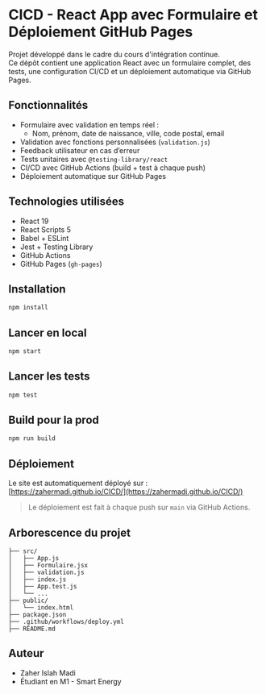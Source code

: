 # CICD - React App avec Formulaire et Déploiement GitHub Pages

Projet développé dans le cadre du cours d'intégration continue.  
Ce dépôt contient une application React avec un formulaire complet, des tests, une configuration CI/CD et un déploiement automatique via GitHub Pages.

## Fonctionnalités

- Formulaire avec validation en temps réel :
  - Nom, prénom, date de naissance, ville, code postal, email
- Validation avec fonctions personnalisées (`validation.js`)
- Feedback utilisateur en cas d’erreur
- Tests unitaires avec `@testing-library/react`
- CI/CD avec GitHub Actions (build + test à chaque push)
- Déploiement automatique sur GitHub Pages

## Technologies utilisées

- React 19
- React Scripts 5
- Babel + ESLint
- Jest + Testing Library
- GitHub Actions
- GitHub Pages (`gh-pages`)

## Installation

```bash
npm install
```

## Lancer en local

```bash
npm start
```

## Lancer les tests

```bash
npm test
```

## Build pour la prod

```bash
npm run build
```

## Déploiement

Le site est automatiquement déployé sur :  
[https://zahermadi.github.io/CICD/](https://zahermadi.github.io/CICD/)

> Le déploiement est fait à chaque push sur `main` via GitHub Actions.


## Arborescence du projet

```
├── src/
│   ├── App.js
│   ├── Formulaire.jsx
│   ├── validation.js
│   ├── index.js
│   ├── App.test.js
│   └── ...
├── public/
│   └── index.html
├── package.json
├── .github/workflows/deploy.yml
├── README.md
```

## Auteur

- Zaher Islah Madi
- Étudiant en M1 - Smart Energy
